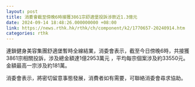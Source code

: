 ```yaml
---
layout: post
title: 消委會截至傍晚6時接獲3861宗舒適堡投訴涉款近1.3億元
date: 2024-09-14 18:48:26.000000000 +08:00
link: https://news.rthk.hk/rthk/ch/component/k2/1770657-20240914.htm
categories: rthk
---
```


連鎖健身美容集團舒適堡暫時全線結業，消委會表示，截至今日傍晚6時，共接獲3861宗相關投訴，涉及總金額達1億2953萬元 ，平均每宗個案涉及約33550元。金額最高一宗涉及約181萬。

消委會表示，將密切留意事態發展，消費者如有需要，可聯絡消委會尋求協助。
